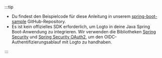 :::tip

- Du findest den Beispielcode für diese Anleitung in unserem [spring-boot-sample](https://github.com/logto-io/spring-boot-sample) GitHub-Repository.
- Es ist kein offizielles SDK erforderlich, um Logto in deine Java Spring Boot-Anwendung zu integrieren. Wir verwenden die Bibliotheken [Spring Security](https://spring.io/projects/spring-security) und [Spring Security OAuth2](https://spring.io/guides/tutorials/spring-boot-oauth2), um den OIDC-Authentifizierungsablauf mit Logto zu handhaben.

:::
